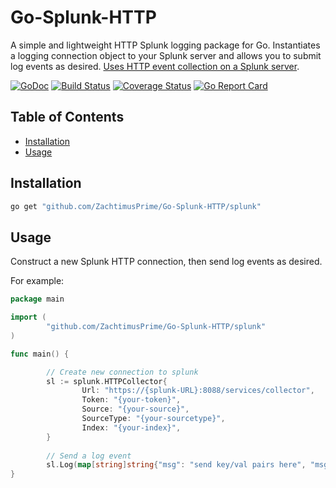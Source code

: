 # Go-Splunk-HTTP
A simple and lightweight HTTP Splunk logging package for Go. Instantiates a logging connection object to your Splunk server and allows you to submit log events as desired. [Uses HTTP event collection on a Splunk server](http://docs.splunk.com/Documentation/Splunk/latest/Data/UsetheHTTPEventCollector).

[![GoDoc](https://godoc.org/github.com/ZachtimusPrime/Go-Splunk-HTTP/splunk?status.svg)](https://godoc.org/github.com/ZachtimusPrime/Go-Splunk-HTTP/splunk)
[![Build Status](https://travis-ci.org/ZachtimusPrime/Go-Splunk-HTTP.svg?branch=master)](https://travis-ci.org/ZachtimusPrime/Go-Splunk-HTTP) 
[![Coverage Status](https://coveralls.io/repos/github/ZachtimusPrime/Go-Splunk-HTTP/badge.svg?branch=master)](https://coveralls.io/github/ZachtimusPrime/Go-Splunk-HTTP?branch=master)
[![Go Report Card](https://goreportcard.com/badge/github.com/ZachtimusPrime/Go-Splunk-HTTP)](https://goreportcard.com/report/github.com/ZachtimusPrime/Go-Splunk-HTTP) 

## Table of Contents ##

* [Installation](#installation)
* [Usage](#usage)

## Installation ##

```bash
go get "github.com/ZachtimusPrime/Go-Splunk-HTTP/splunk"
```

## Usage ##

Construct a new Splunk HTTP connection, then send log events as desired. 

For example:

```go
package main

import (
        "github.com/ZachtimusPrime/Go-Splunk-HTTP/splunk"
)

func main() {

		// Create new connection to splunk
		sl := splunk.HTTPCollector{
				Url: "https://{splunk-URL}:8088/services/collector",
				Token: "{your-token}",
				Source: "{your-source}",
				SourceType: "{your-sourcetype}",
				Index: "{your-index}",
		}
		
		// Send a log event
		sl.Log(map[string]string{"msg": "send key/val pairs here", "msg2": "anything that is useful to you in the log event"})
}

```
